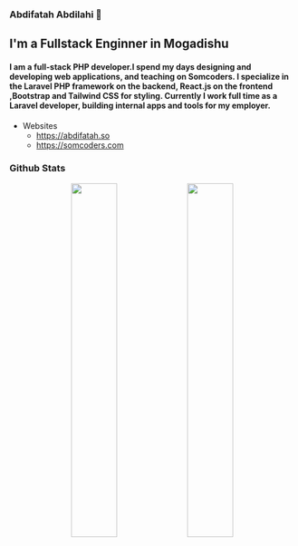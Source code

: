 ### Abdifatah Abdilahi 👋
## I'm a Fullstack Enginner in Mogadishu

#### I am a full-stack PHP developer.I spend my days designing and developing web applications, and teaching on Somcoders. I specialize in the Laravel PHP framework on the backend, React.js on the frontend ,Bootstrap and Tailwind CSS for styling. Currently I work full time as a Laravel developer, building internal apps and tools for my employer.

- Websites
  - https://abdifatah.so
  - https://somcoders.com


### Github Stats  
<div align="center"><img src="https://github-readme-stats.vercel.app/api?username=abdifatahz&show_icons=true&locale=en" align="center" width="40%"/>
<img src="https://github-readme-streak-stats.herokuapp.com/?user=abdifatahz" align="center" width="40%"/>
</div> 
